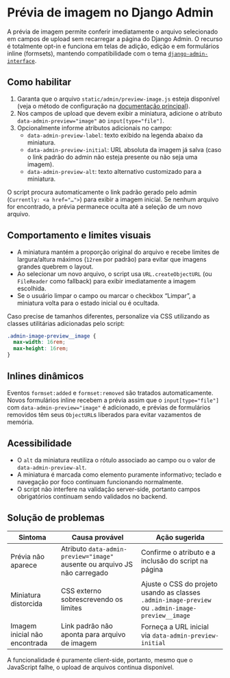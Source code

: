 # Prévia de imagem no Django Admin

A prévia de imagem permite conferir imediatamente o arquivo selecionado em campos de upload sem recarregar a página do Django Admin. O recurso é totalmente opt-in e funciona em telas de adição, edição e em formulários inline (formsets), mantendo compatibilidade com o tema [`django-admin-interface`](https://github.com/fabiocaccamo/django-admin-interface).

## Como habilitar

1. Garanta que o arquivo `static/admin/preview-image.js` esteja disponível (veja o método de configuração na [documentação principal](../README.md)).
2. Nos campos de upload que devem exibir a miniatura, adicione o atributo `data-admin-preview="image"` ao `input[type="file"]`.
3. Opcionalmente informe atributos adicionais no campo:
   - `data-admin-preview-label`: texto exibido na legenda abaixo da miniatura.
   - `data-admin-preview-initial`: URL absoluta da imagem já salva (caso o link padrão do admin não esteja presente ou não seja uma imagem).
   - `data-admin-preview-alt`: texto alternativo customizado para a miniatura.

O script procura automaticamente o link padrão gerado pelo admin (`Currently: <a href="…">`) para exibir a imagem inicial. Se nenhum arquivo for encontrado, a prévia permanece oculta até a seleção de um novo arquivo.

## Comportamento e limites visuais

- A miniatura mantém a proporção original do arquivo e recebe limites de largura/altura máximos (`12rem` por padrão) para evitar que imagens grandes quebrem o layout.
- Ao selecionar um novo arquivo, o script usa `URL.createObjectURL` (ou `FileReader` como fallback) para exibir imediatamente a imagem escolhida.
- Se o usuário limpar o campo ou marcar o checkbox “Limpar”, a miniatura volta para o estado inicial ou é ocultada.

Caso precise de tamanhos diferentes, personalize via CSS utilizando as classes utilitárias adicionadas pelo script:

```css
.admin-image-preview__image {
  max-width: 16rem;
  max-height: 16rem;
}
```

## Inlines dinâmicos

Eventos `formset:added` e `formset:removed` são tratados automaticamente. Novos formulários inline recebem a prévia assim que o `input[type="file"]` com `data-admin-preview="image"` é adicionado, e prévias de formulários removidos têm seus `ObjectURL`s liberados para evitar vazamentos de memória.

## Acessibilidade

- O `alt` da miniatura reutiliza o rótulo associado ao campo ou o valor de `data-admin-preview-alt`.
- A miniatura é marcada como elemento puramente informativo; teclado e navegação por foco continuam funcionando normalmente.
- O script não interfere na validação server-side, portanto campos obrigatórios continuam sendo validados no backend.

## Solução de problemas

| Sintoma | Causa provável | Ação sugerida |
| --- | --- | --- |
| Prévia não aparece | Atributo `data-admin-preview="image"` ausente ou arquivo JS não carregado | Confirme o atributo e a inclusão do script na página |
| Miniatura distorcida | CSS externo sobrescrevendo os limites | Ajuste o CSS do projeto usando as classes `.admin-image-preview` ou `.admin-image-preview__image` |
| Imagem inicial não encontrada | Link padrão não aponta para arquivo de imagem | Forneça a URL inicial via `data-admin-preview-initial` |

A funcionalidade é puramente client-side, portanto, mesmo que o JavaScript falhe, o upload de arquivos continua disponível.

